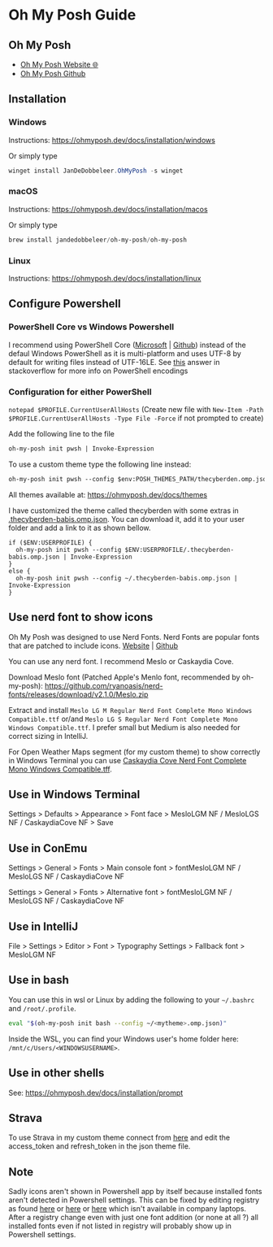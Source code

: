 # Oh My Posh Guide

## Oh My Posh

- [Oh My Posh Website :globe_with_meridians:](https://ohmyposh.dev/)
- [Oh My Posh Github](https://github.com/jandedobbeleer/oh-my-posh)

## Installation

### Windows

  Instructions: <https://ohmyposh.dev/docs/installation/windows>

  Or simply type

  ```powershell
  winget install JanDeDobbeleer.OhMyPosh -s winget
  ```

### macOS

  Instructions: <https://ohmyposh.dev/docs/installation/macos>

  Or simply type

  ```powershell
  brew install jandedobbeleer/oh-my-posh/oh-my-posh
  ```

### Linux

  Instructions: <https://ohmyposh.dev/docs/installation/linux>

## Configure Powershell

### PowerShell Core vs Windows Powershell

I recommend using PowerShell Core ([Microsoft](https://docs.microsoft.com/en-us/powershell/scripting/install/installing-powershell-on-windows) | [Github](https://github.com/PowerShell/PowerShell)) instead of the defaul Windows PowerShell as it is multi-platform and uses UTF-8 by default for writing files instead of UTF-16LE. See [this](https://stackoverflow.com/a/40098904) answer in stackoverflow for more info on PowerShell encodings

### Configuration for either PowerShell

`notepad $PROFILE.CurrentUserAllHosts` (Create new file with `New-Item -Path $PROFILE.CurrentUserAllHosts -Type File -Force` if not prompted to create)

Add the following line to the file

```txt
oh-my-posh init pwsh | Invoke-Expression
```

To use a custom theme type the following line instead:

```txt
oh-my-posh init pwsh --config $env:POSH_THEMES_PATH/thecyberden.omp.json | Invoke-Expression
```

All themes available at: <https://ohmyposh.dev/docs/themes>

I have customized the theme called thecyberden with some extras in [.thecyberden-babis.omp.json](./.thecyberden-babis.omp.json). You can download it, add it to your user folder and add a link to it as shown bellow.

```pwsh
if ($ENV:USERPROFILE) {
  oh-my-posh init pwsh --config $ENV:USERPROFILE/.thecyberden-babis.omp.json | Invoke-Expression
}
else {
  oh-my-posh init pwsh --config ~/.thecyberden-babis.omp.json | Invoke-Expression
}
```

## Use nerd font to show icons

Oh My Posh was designed to use Nerd Fonts. Nerd Fonts are popular fonts that are patched to include icons. [Website](https://www.nerdfonts.com/) | [Github](https://github.com/ryanoasis/nerd-fonts)

You can use any nerd font. I recommend Meslo or Caskaydia Cove.

Download Meslo font (Patched Apple's Menlo font, recommended by oh-my-posh): <https://github.com/ryanoasis/nerd-fonts/releases/download/v2.1.0/Meslo.zip>

Extract and install `Meslo LG M Regular Nerd Font Complete Mono Windows Compatible.ttf` or/and `Meslo LG S Regular Nerd Font Complete Mono Windows Compatible.ttf`. I prefer small but Medium is also needed for correct sizing in IntelliJ.

For Open Weather Maps segment (for my custom theme) to show correctly in Windows Terminal you can use [Caskaydia Cove Nerd Font Complete Mono Windows Compatible.tff](https://github.com/ryanoasis/nerd-fonts/releases/download/v2.1.0/CascadiaCode.zip).

## Use in Windows Terminal

Settings > Defaults > Appearance > Font face > MesloLGM NF / MesloLGS NF / CaskaydiaCove NF > Save

<!-- ![terminal](https://user-images.githubusercontent.com/63171080/182594596-00ee51d9-6668-4b56-aa29-348553a93a67.png) -->

## Use in ConEmu

Settings > General > Fonts > Main console font > fontMesloLGM NF / MesloLGS NF / CaskaydiaCove NF

Settings > General > Fonts > Alternative font > fontMesloLGM NF / MesloLGS NF / CaskaydiaCove NF

## Use in IntelliJ

File > Settings > Editor > Font > Typography Settings > Fallback font > MesloLGM NF

## Use in bash

You can use this in wsl or Linux by adding the following to your `~/.bashrc` and `/root/.profile`.

```bash
eval "$(oh-my-posh init bash --config ~/<mytheme>.omp.json)"
```

Inside the WSL, you can find your Windows user's home folder here: `/mnt/c/Users/<WINDOWSUSERNAME>`.

## Use in other shells

See: <https://ohmyposh.dev/docs/installation/prompt>

## Strava

To use Strava in my custom theme connect from [here](https://ohmyposh.dev/docs/segments/strava) and edit the access_token and refresh_token in the json theme file.

## Note

Sadly icons aren't shown in Powershell app by itself because installed fonts aren't detected in Powershell settings. This can be fixed by editing registry as found [here](https://github.com/andreberg/Meslo-Font/wiki/Using-Meslo-LG-with-the-Windows-Console) or [here](https://www.softwareok.com/?seite=faq-PowerShell&faq=3) or [here](https://superuser.com/questions/502340/how-can-i-install-a-new-font-in-powershell-console) which isn't available in company laptops. After a registry change even with just one font addition (or none at all ?) all installed fonts even if not listed in registry will probably show up in Powershell settings.
<!-- However registry can be changed by creating a .reg file, converting it to .exe and running as Thycotic. -->
